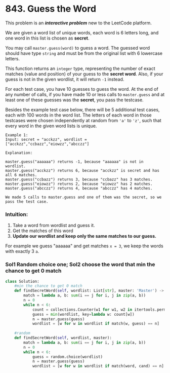 # 843. Guess the Word

This problem is an _**interactive problem**_ new to the LeetCode platform.

We are given a word list of unique words, each word is 6 letters long, and one word in this list is chosen as **secret**.

You may call `master.guess(word)` to guess a word.  The guessed word should have type `string` and must be from the original list with 6 lowercase letters.

This function returns an `integer` type, representing the number of exact matches \(value and position\) of your guess to the **secret word**.  Also, if your guess is not in the given wordlist, it will return `-1` instead.

For each test case, you have 10 guesses to guess the word. At the end of any number of calls, if you have made 10 or less calls to `master.guess` and at least one of these guesses was the **secret**, you pass the testcase.

Besides the example test case below, there will be 5 additional test cases, each with 100 words in the word list.  The letters of each word in those testcases were chosen independently at random from `'a'` to `'z'`, such that every word in the given word lists is unique.

```text
Example 1:
Input: secret = "acckzz", wordlist = ["acckzz","ccbazz","eiowzz","abcczz"]

Explanation:

master.guess("aaaaaa") returns -1, because "aaaaaa" is not in wordlist.
master.guess("acckzz") returns 6, because "acckzz" is secret and has all 6 matches.
master.guess("ccbazz") returns 3, because "ccbazz" has 3 matches.
master.guess("eiowzz") returns 2, because "eiowzz" has 2 matches.
master.guess("abcczz") returns 4, because "abcczz" has 4 matches.

We made 5 calls to master.guess and one of them was the secret, so we pass the test case.
```

### **Intuition**:

1. Take a word from wordlist and guess it.
2. Get the matches of this word
3. **Update our wordlist and keep only the same matches to our guess.**

For example we guess "aaaaaa" and get matches `x = 3`, we keep the words with exactly 3 `a`.

### Sol1 Random choice one; Sol2 choose the word that min the chance to get 0 match

```python
class Solution:
    #min the chance to get 0 match
    def findSecretWord(self, wordlist: List[str], master: 'Master') -> None:
        match = lambda a, b: sum(i == j for i, j in zip(a, b)) 
        n = 0
        while n < 6:
            count = collections.Counter(w1 for w1, w2 in itertools.permutations(wordlist, 2) if match(w1, w2) == 0)
            guess = min(wordlist, key=lambda w: count[w])
            n = master.guess(guess)
            wordlist = [w for w in wordlist if match(w, guess) == n]
     
    #random
    def findSecretWord(self, wordlist, master):
        match = lambda a, b: sum(i == j for i, j in zip(a, b)) 
        n = 0
        while n < 6:
            guess = random.choice(wordlist)
            n = master.guess(guess)
            wordlist = [w for w in wordlist if match(word, cand) == n]
```



